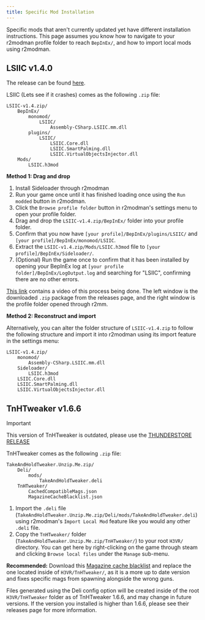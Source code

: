 ```yaml
---
title: Specific Mod Installation
---
```


Specific mods that aren't currently updated yet have different installation instructions. This page assumes you know how to navigate to your r2modman profile folder to reach `BepInEx/`, and how to import local mods using r2modman.

## LSIIC v1.4.0

The release can be found [here](https://github.com/BlockBuilder57/LSIIC/releases/tag/v1.4).

LSIIC (Lets see if it crashes) comes as the following `.zip` file:

```text
LSIIC-v1.4.zip/
    BepInEx/
        monomod/
            LSIIC/
                Assembly-CSharp.LSIIC.mm.dll
        plugins/
            LSIIC/
                LSIIC.Core.dll
                LSIIC.SmartPalming.dll
                LSIIC.VirtualObjectsInjector.dll
    Mods/
        LSIIC.h3mod
```

**Method 1: Drag and drop**

1. Install Sideloader through r2modman
2. Run your game once until it has finished loading once using the `Run modded` button in r2modman.
3. Click the `Browse profile folder` button in r2modman's settings menu to open your profile folder.
4. Drag and drop the `LSIIC-v1.4.zip/BepInEx/` folder into your profile folder.
5. Confirm that you now have `[your profile]/BepInEx/plugins/LSIIC/` and `[your profile]/BepInEx/monomod/LSIIC`.
6. Extract the `LSIIC-v1.4.zip/Mods/LSIIC.h3mod` file to `[your profile]/BepInEx/Sideloader/`.
7. (Optional) Run the game once to confirm that it has been installed by opening your BepInEx log at `[your profile folder]/BepInEx/LogOutput.log` and searching for "LSIIC", confirming there are no other errors.

[This link](https://github.com/H3VR-Modding/wiki/blob/a3fc3055e34e00818820150d6bfc566e4d6b94c8/src/installing/videos/InstallingLSIIC.mp4?raw=true) contains a video of this process being done. The left window is the downloaded `.zip` package from the releases page, and the right window is the profile folder opened through r2mm.

**Method 2: Reconstruct and import**

Alternatively, you can alter the folder structure of `LSIIC-v1.4.zip` to follow the following structure and import it into r2modman using its import feature in the settings menu:

```text
LSIIC-v1.4.zip/
    monomod/
        Assembly-CSharp.LSIIC.mm.dll
    Sideloader/
        LSIIC.h3mod
    LSIIC.Core.dll
    LSIIC.SmartPalming.dll
    LSIIC.VirtualObjectsInjector.dll
```

## TnHTweaker v1.6.6

> [!IMPORTANT]
> This version of TnHTweaker is outdated, please use the [THUNDERSTORE RELEASE](https://h3vr.thunderstore.io/package/devyndamonster/TakeAndHoldTweaker/)

TnHTweaker comes as the following `.zip` file:

```text
TakeAndHoldTweaker.Unzip.Me.zip/
    Deli/
        mods/
            TakeAndHoldTweaker.deli
    TnHTweaker/
        CachedCompatibleMags.json
        MagazineCacheBlacklist.json
```

1. Import the `.deli` file (`TakeAndHoldTweaker.Unzip.Me.zip/Deli/mods/TakeAndHoldTweaker.deli`) using r2modman's `Import Local Mod` feature like you would any other `.deli` file.
2. Copy the `TnHTweaker/` folder (`TakeAndHoldTweaker.Unzip.Me.zip/TnHTweaker/`) to your root `H3VR/` directory. You can get here by right-clicking on the game through steam and clicking `Browse local files` under the `Manage` sub-menu.

**Recommended:** Download this [Magazine cache blacklist](files/MagazineCacheBlacklist.json) and replace the one located inside of `H3VR/TnHTweaker/`, as it is a more up to date version and fixes specific mags from spawning alongside the wrong guns.

Files generated using the Deli config option will be created inside of the root `H3VR/TnHTweaker` folder as of TnHTweaker 1.6.6, and may change in future versions. If the version you installed is higher than 1.6.6, please see their releases page for more information.
